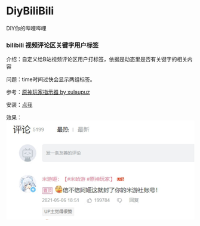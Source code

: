 # DiyBiliBili

DIY你的哔哩哔哩

### bilibili 视频评论区关键字用户标签
介绍：自定义给B站视频评论区用户打标签，依据是动态里是否有关键字的相关内容

问题：time时间过快会显示两组标签。

参考：[原神玩家指示器 by xulaupuz](https://greasyfork.org/zh-CN/scripts/450720-%E5%8E%9F%E7%A5%9E%E7%8E%A9%E5%AE%B6%E6%8C%87%E7%A4%BA%E5%99%A8)

安装：[点我](https://github.com/Tamshen/DiyBiliBili/raw/main/com.bilibili.CustomizeCommentUserTag.user.js)

效果：![效果图你看不见](https://github.com/Tamshen/DiyBiliBili/blob/main/images/com.bilibili.CustomizeCommentUserTag_01.jpg)
